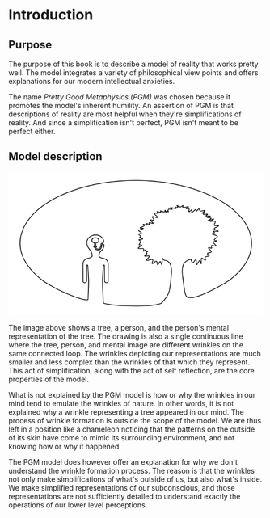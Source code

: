 # Introduction

## Purpose

The purpose of this book is to describe a model of reality that works pretty well.
The model integrates a variety of philosophical view points and offers explanations for our modern intellectual anxieties.

The name *Pretty Good Metaphysics (PGM)* was chosen because it promotes the model's inherent humility. An assertion of PGM is that descriptions of reality are most helpful when they're simplifications of reality. And since a simplification isn't perfect, PGM isn't meant to be perfect either. 

## Model description

![Figure 1 - Models are simplifications](tree.png?raw=true)

The image above shows a tree, a person, and the person's mental representation of the tree. The drawing is also a single continuous line where the tree, person, and mental image are different wrinkles on the same connected loop.  The wrinkles depicting our representations are much smaller and less complex than the wrinkles of that which they represent. This act of simplification, along with the act of self reflection, are the core properties of the model. 

What is not explained by the PGM model is how or why the wrinkles in our mind tend to emulate the wrinkles of nature. In other words, it is not explained why a wrinkle representing a tree appeared in our mind. The process of wrinkle formation is outside the scope of the model. We are thus left in a position like a chameleon noticing that the patterns on the outside of its skin have come to mimic its surrounding environment, and not knowing how or why it happened.
 
The PGM model does however offer an explanation for why we don't understand the wrinkle formation process. The reason is that the wrinkles not only make simplifications of what's outside of us, but also what's inside. We make simplified representations of our subconscious, and those representations are not sufficiently detailed to understand exactly the operations of our lower level perceptions.

